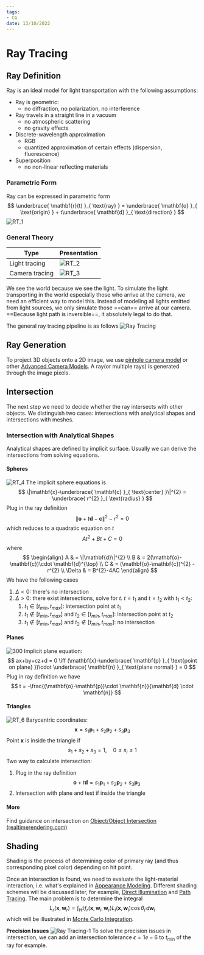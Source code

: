 ```yaml
---
tags:
- CG
date: 13/10/2022
---
```


# Ray Tracing
## Ray Definition
Ray is an ideal model for light transportation with the following assumptions:
- Ray is geometric:
	- no diffraction, no polarization, no interference
- Ray travels in a straight line in a vacuum
	- no atmospheric scattering
	- no gravity effects
- Discrete-wavelength approximation
	- RGB
	- quantized approximation of certain effects (dispersion, fluorescence)
- Superposition
	- no non-linear reflecting materials

### Parametric Form
Ray can be expressed in parametric form 
$$
\underbrace{ \mathbf{r}(t) }_{ \text{ray} } = \underbrace{ \mathbf{o} }_{ \text{origin} } + t\underbrace{ \mathbf{d} }_{ \text{direction} }
$$
![RT_1](attachments/RT_1.png)

### General Theory
| Type           | Presentation  |
| -------------- | ------------- |
| Light tracing  | ![RT_2](attachments/RT_2.png) |
| Camera tracing | ![RT_3](attachments/RT_3.png) |
We see the world because we see the light. To simulate the light transporting in the world especially those who arrive at the camera, we need an efficient way to model this. Instead of modeling all lights emitted from light sources, we only simulate those ==can== arrive at our camera. ==Because light path is inversible==, it absolutely legal to do that.

The general ray tracing pipeline is as follows
![Ray Tracing](attachments/Ray%20Tracing.png)

## Ray Generation
To project 3D objects onto a 2D image, we use [pinhole camera model](Pinhole%20Camera) or other [Advanced Camera Models](Advanced%20Camera%20Models.md). A ray(or multiple rays) is generated through the image pixels. 

## Intersection
The next step we need to decide whether the ray intersects with other objects. We distinguish two cases: intersections with analytical shapes and intersections with meshes.

### Intersection with Analytical Shapes
Analytical shapes are defined by implicit surface. Usually we can derive the intersections from solving equations.
#### Spheres

![RT_4](attachments/RT_4.png)
The implicit sphere equations is 
$$
\|\mathbf{x}-\underbrace{ \mathbf{c} }_{ \text{center} }\|^{2} = \underbrace{ r^{2} }_{ \text{radius} }
$$
Plug in the ray definition 
$$
\|\mathbf{o}+t\mathbf{d}-\mathbf{c}\|^{2} - r^{2} = 0
$$
which reduces to a quadratic equation on $t$
$$
At^{2} + Bt + C = 0
$$
where 
$$
\begin{align}
A & = \|\mathbf{d}\|^{2}  \\
B & = 2(\mathbf{o}-\mathbf{c})\cdot \mathbf{d}^{\top} \\
C & = (\mathbf{o}-\mathbf{c})^{2} - r^{2} \\
\Delta & = B^{2}-4AC
\end{align}
$$
We have the following cases
1. $\Delta < 0$: there's no intersection
2. $\Delta>0$: there exist intersections, solve for $t$. $t=t_{1}$ and $t=t_{2}$ with $t_{1} < t_{2}$:
	1. $t_{1}\in[t_{min},t_{max}]$: intersection point at $t_{1}$
	2. $t_{1}\notin [t_{min},t_{max}]$ and $t_{2}\in[t_{min},t_{max}]$: intersection point at $t_{2}$
	3. $t_{1}\notin [t_{min},t_{max}]$ and $t_{2}\notin[t_{min},t_{max}]$: no intersection

#### Planes

![300](attachments/RT_5.png)
Implicit plane equation:
$$
ax+by+cz+d = 0 \iff (\mathbf{x}-\underbrace{ \mathbf{p} }_{ \text{point on plane} })\cdot \underbrace{ \mathbf{n} }_{ \text{plane normal} } = 0
$$
Plug in ray definition we have 
$$
t = -\frac{(\mathbf{o}-\mathbf{p})\cdot \mathbf{n}}{\mathbf{d} \cdot \mathbf{n}}
$$

#### Triangles

![RT_6](attachments/RT_6.png)
Barycentric coordinates:
$$
\mathbf{x} = s_{1}\mathbf{p}_{1} + s_{2}\mathbf{p}_{2}+s_{3}\mathbf{p}_{3}
$$
Point $\mathbf{x}$ is inside the triangle if 
$$
s_{1}+s_{2}+s_{3} = 1, \quad 0\leq s_{i} \leq 1
$$
Two way to calculate intersection:
1. Plug in the ray definition
   $$
\mathbf{o} + t\mathbf{d} = s_{1}\mathbf{p}_{1}+s_{2}\mathbf{p}_{2}+s_{3}\mathbf{p}_{3}
$$
2. Intersection with plane and test if inside the triangle

#### More
Find guidance on intersection on [Object/Object Intersection (realtimerendering.com)](http://www.realtimerendering.com/intersections.html)

## Shading
Shading is the process of determining color of primary ray (and thus corresponding pixel color) depending on hit point. 

Once an intersection is found, we need to evaluate the light-material interaction, i.e. what's explained in [Appearance Modeling](Appearance%20Modeling.md). Different shading schemes will be discussed later, for example, [Direct Illumination](Direct%20Illumination.md) and [Path Tracing](Path%20Tracing.md). The main problem is to determine the integral
$$
L_{r}(\mathbf{x}, \mathbf{w}_{r}) = \int _{H^{2}} f_{r}(\mathbf{x}, \mathbf{w}_{i}, \mathbf{w}_{r})L_{i}(\mathbf{x},\mathbf{w}_{i})\cos\theta_{i}  \, d\mathbf{w}_{i} 
$$
which will be illustrated in [Monte Carlo Integration](Monte%20Carlo%20Integration.md).

**Precision Issues**
![Ray Tracing-1](attachments/Ray%20Tracing-1.png)
To solve the precision issues in intersection, we can add an intersection tolerance $\epsilon=1e-6$ to $t_{\text{min}}$ of the ray for example. 